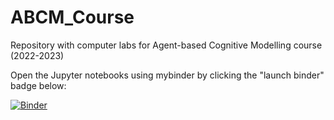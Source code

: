 # ABCM_Course
Repository with computer labs for Agent-based Cognitive Modelling course (2022-2023)

Open the Jupyter notebooks using mybinder by clicking the "launch binder" badge below:

[![Binder](https://mybinder.org/badge_logo.svg)](https://mybinder.org/v2/gh/marieke-woensdregt/ABCM_Course.git/master)

